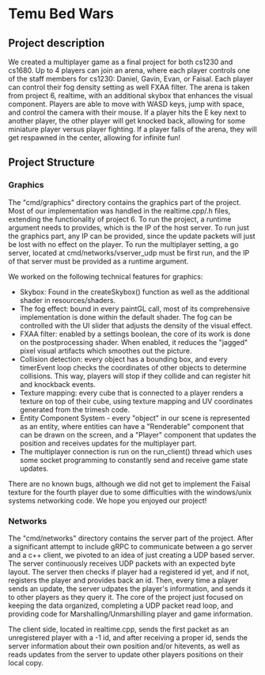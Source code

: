 # Temu Bed Wars 
## Project description

We created a multiplayer game as a final project for both cs1230 and cs1680. Up to 4 players can join an arena, where each player controls one of the staff members for cs1230: Daniel, Gavin, Evan, or Faisal. 
Each player can control their fog density setting as well FXAA filter. The arena is taken from project 6, realtime, with an additional skybox that enhances the visual component. Players are able to move with WASD keys, jump with space, and control the camera with their mouse. If a player hits the E key next to another player, the other player will get knocked back, allowing for some miniature player versus player fighting.
If a player falls of the arena, they will get respawned in the center, allowing for infinite fun! 

## Project Structure

### Graphics

The "cmd/graphics" directory contains the graphics part of the project. Most of our implementation was handled in the realtime.cpp/.h files, extending the functionality of project 6. 
To run the project, a runtime argument needs to provides, which is the IP of the host server. To run just the graphics part, any IP can be provided, since the update packets will just be lost with no effect on the player. 
To run the multiplayer setting, a go server, located at cmd/networks/vserver_udp must be first run, and the IP of that server must be provided as a runtime argument. 

We worked on the following technical features for graphics: 
- Skybox: Found in the createSkybox() function as well as the additional shader in resources/shaders.
- The fog effect: bound in every paintGL call, most of its comprehensive implementation is done within the default shader. The fog can be controlled with the UI slider that adjusts the density of the visual effect.
- FXAA filter: enabled by a settings boolean, the core of its work is done on the postprocessing shader. When enabled, it reduces the "jagged" pixel visual artifacts which smoothes out the picture. 
- Collision detection: every object has a bounding box, and every timerEvent loop checks the coordinates of other objects to determine collisions. This way, players will stop if they collide and can register hit and knockback events. 
- Texture mapping: every cube that is connected to a player renders a texture on top of their cube, using texture mapping and UV coordinates generated from the trimesh code. 
- Entity Component System - every "object" in our scene is represented as an entity, where entities can have a "Renderable" component that can be drawn on the screen, and a "Player" component that updates the position and receives updates for the multiplayer part.
- The multiplayer connection is run on the run_client() thread which uses some socket programming to constantly send and receive game state updates.

There are no known bugs, although we did not get to implement the Faisal texture for the fourth player due to some difficulties with the windows/unix systems networking code. We hope you enjoyed our project!

### Networks

The "cmd/networks" directory contains the server part of the project. After a significant attempt to include gRPC to communicate between a go server and a c++ client, we pivoted to an idea of just creating a UDP based server. 
The server continuously receives UDP packets with an expected byte layout. The server then checks if player had a registered id yet, and if not, registers the player and provides back an id. Then, every time a player sends an update, the server udpates the player's information, and sends it to other players as they query it. 
The core of the project just focused on keeping the data organized, completing a UDP packet read loop, and providing code for Marshalling/Unmarshilling player and game information. 

The client side, located in realtime.cpp, sends the first packet as an unregistered player with a -1 id, and after receiving a proper id, sends the server information about their own position and/or hitevents, as well as reads updates from the server to update other players positions on their local copy. 

